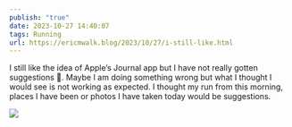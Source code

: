 ```yaml
---
publish: "true"
date: 2023-10-27 14:40:07
tags: Running
url: https://ericmwalk.blog/2023/10/27/i-still-like.html
---
```


I still like the idea of Apple’s Journal app but I have not really gotten suggestions 🤔. Maybe I am doing something wrong but what I thought I would see is not working as expected. I thought my run from this morning, places I have been or photos I have taken today would be suggestions.

![](https://ericmwalk.blog/uploads/2023/084cf8f782.png)